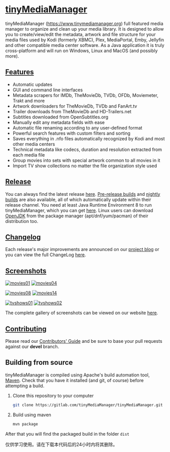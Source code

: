 # [tinyMediaManager][1]

tinyMediaManager (https://www.tinymediamanager.org) full featured media manager to organize and clean up your media library. It is designed to allow you to create/view/edit the metadata, artwork and file structure for your media files used by Kodi (formerly XBMC), Plex, MediaPortal, Emby, Jellyfin and other compatible media center software. As a Java application it is truly cross-platform and will run on Windows, Linux and MacOS (and possibly more).

## [Features][4]

- Automatic updates
- GUI and command line interfaces
- Metadata scrapers for IMDb, TheMovieDb, TVDb, OFDb, Moviemeter, Trakt and more
- Artwork downloaders for TheMovieDb, TVDb and FanArt.tv
- Trailer downloads from TheMovieDb and HD-Trailers.net
- Subtitles downloaded from OpenSubtitles.org
- Manually edit any metadata fields with ease
- Automatic file renaming according to any user-defined format
- Powerful search features with custom filters and sorting
- Saves everything in .nfo files automatically recognized by Kodi and most other media centers
- Technical metadata like codecs, duration and resolution extracted from each media file
- Group movies into sets with special artwork common to all movies in it
- Import TV show collections no matter the file organization style used

## [Release][5]

You can always find the latest release [here][5]. [Pre-release builds][6] and [nightly builds][7] are also available, all of which automatically update within their release channel. You need at least Java Runtime Environment 8 to run tinyMediaManager, which you can get [here][8]. Linux users can download [OpenJDK][9] from the package manager (apt/dnf/yum/pacman) of their distribution too.

## [Changelog][10]

Each release's major improvements are announced on our [project blog][11] or you can view the full ChangeLog [here][12].

## [Screenshots][13]

[![movies01](https://www.tinymediamanager.org/images/screenshots/thumbs/v5/movies/movies01-thumb.png)](https://www.tinymediamanager.org/images/screenshots/v5/movies/movies01.png) [![movies04](https://www.tinymediamanager.org/images/screenshots/thumbs/v5/movies/movies04-thumb.png)](https://www.tinymediamanager.org/images/screenshots/v5/movies/movies04.png)

[![movies08](https://www.tinymediamanager.org/images/screenshots/thumbs/v5/movies/movies08-thumb.png)](https://www.tinymediamanager.org/images/screenshots/v5/movies/movies08.png) [![movies14](https://www.tinymediamanager.org/images/screenshots/thumbs/v5/movies/movies14-thumb.png)](https://www.tinymediamanager.org/images/screenshots/v5/movies/movies14.png)

[![tvshows01](https://www.tinymediamanager.org/images/screenshots/thumbs/v5/tvshows/tvshows01-thumb.png)](https://www.tinymediamanager.org/images/screenshots/v5/tvshows/tvshows01.png) [![tvshows02](https://www.tinymediamanager.org/images/screenshots/thumbs/v5/tvshows/tvshows02-thumb.png)](https://www.tinymediamanager.org/images/screenshots/v5/tvshows/tvshows02.png)

The complete gallery of screenshots can be viewed on our website [here][13].

## [Contributing][14]

Please read our [Contributors' Guide][14] and be sure to base your pull requests against our **devel** branch.

## Building from source

tinyMediaManager is compiled using Apache's build automation tool, [Maven][15]. Check that you have it installed (and git, of course) before attempting a build.

1. Clone this repository to your computer

   ```bash
   git clone https://gitlab.com/tinyMediaManager/tinyMediaManager.git
   ```

1. Build using maven

   ```bash
   mvn package
   ```

After that you will find the packaged build in the folder `dist`

[1]: https://www.tinymediamanager.org
[4]: https://www.tinymediamanager.org/features/
[5]: https://www.tinymediamanager.org/download/
[6]: https://www.tinymediamanager.org/download/prerelease
[7]: https://www.tinymediamanager.org/download/nightly-build
[8]: https://www.java.com/en/download/manual.jsp
[9]: https://openjdk.java.net/install/
[10]: /changelog.txt
[11]: https://www.tinymediamanager.org/blog/
[12]: https://www.tinymediamanager.org/changelog/
[13]: https://www.tinymediamanager.org/screenshots/
[14]: /CONTRIBUTING.md
[15]: https://maven.apache.org/

仅供学习使用。请在下载本代码后的24小时内将其删除。